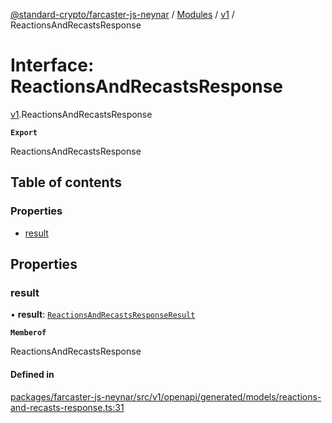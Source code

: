 [@standard-crypto/farcaster-js-neynar](../README.md) / [Modules](../modules.md) / [v1](../modules/v1.md) / ReactionsAndRecastsResponse

# Interface: ReactionsAndRecastsResponse

[v1](../modules/v1.md).ReactionsAndRecastsResponse

**`Export`**

ReactionsAndRecastsResponse

## Table of contents

### Properties

- [result](v1.ReactionsAndRecastsResponse.md#result)

## Properties

### result

• **result**: [`ReactionsAndRecastsResponseResult`](v1.ReactionsAndRecastsResponseResult.md)

**`Memberof`**

ReactionsAndRecastsResponse

#### Defined in

[packages/farcaster-js-neynar/src/v1/openapi/generated/models/reactions-and-recasts-response.ts:31](https://github.com/standard-crypto/farcaster-js/blob/main/packages/farcaster-js-neynar/src/v1/openapi/generated/models/reactions-and-recasts-response.ts#L31)
